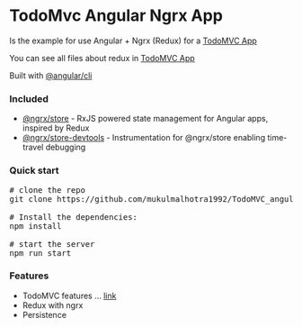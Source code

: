<h1>TodoMvc Angular Ngrx App</h1>
<p>Is the example for use Angular + Ngrx (Redux) for a <a href="http://todomvc.com/" rel="nofollow" target="_blank">TodoMVC App</a></p>

<p>You can see all files about redux in <a href="https://github.com/nicobytes/todo-app-ngrx/tree/master/src/redux" target="_blank">TodoMVC App</a></p>

<p>Built with <a href="https://github.com/angular/angular-cli" target="_blank">@angular/cli</a></p>

<h3>Included</h3>
<ul>
<li><a href="https://github.com/ngrx/store" target="_blank">@ngrx/store</a> - RxJS powered state management for Angular apps, inspired by Redux</li>
<li><a href="https://github.com/ngrx/store-devtools" target="_blank">@ngrx/store-devtools</a> - Instrumentation for @ngrx/store enabling time-travel debugging</li>
</ul>

<h3>Quick start</h3>
<div class="highlight highlight-source-shell"><pre><span class="pl-c"><span class="pl-c">#</span> clone the repo</span>
git clone https://github.com/mukulmalhotra1992/TodoMVC_angular_ngrx.git <br>
<span class="pl-c"><span class="pl-c">#</span> Install the dependencies:</span>
npm install<br>
<span class="pl-c"><span class="pl-c">#</span> start the server</span>
npm run start</pre></div>

<h3>Features</h3>
<ul>
<li>TodoMVC features ... <a href="https://github.com/tastejs/todomvc/blob/master/app-spec.md#functionality" target="_blank">link</a></li>
<li>Redux with ngrx</li>
<li>Persistence</li>
</ul>
